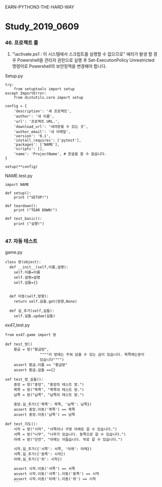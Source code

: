 EARN-PYTHON3-THE-HARD-WAY

# Study_2019_0609

### 46. 프로젝트 틀
1. "\activate.ps1 : 이 시스템에서 스크립트를 실행할 수 없으므로" 에러가 발생 할 경우 Powershell을 관리자 권한으로 실행 후 
    Set-ExecutionPolicy Unrestricted 명령어로 Powershell의 보안정책을 변경해야 합니다.

Setup.py
```
try:
    from setuptools import setup
except ImportError:
    from distutils.core import setup

config = {
    'description': '새 프로젝트',
    'author': '내 이름',
    'url': '프로젝트 URL.',
    'download_url': '내려받을 수 있는 곳',
    'author_email': '내 이메일',
    'version': '0.1',
    'install_requires': ['pytest'],
    'packages': ['NAME'],
    'scripts': [],
    'name': 'ProjectName', # 한글을 쓸 수 없습니다.
}

setup(**config)

```

NAME.test.py
```
import NAME

def setup():
    print ("SETUP!")

def teardown():
    print ("TEAR DOWN!")

def test_basic():
    print ("실행!")
    
```

### 47. 자동 테스트

game.py
```
class 방(object):
  def __init__(self,이름,설명):
    self.이름=이름
    self.설명=설명
    self.길들={}
    
  
  def 이동(self,방향):
    return self.길들.get(방향,None)
  
  def 길_추가(self,길들):
    self.길들.updae(길들)
```

ex47_test.py
```
from ex47.game import 방

def test_방()
    황금 = 방("황금방",
                """"이 방에는 주워 담을 수 있는 금이 있습니다. 북쪽에는문이
                있습니다"""")
    assert 황금.이름 == "황금방"
    assert 황금.길들 =={}
           
sef test_방_길들():
    중앙 = 방("중앙", "중앙의 테스트 방.")
    북쪽 = 방("북쪽", "북쪽의 테스트 방.")
    남쪽 = 방("남쪽", "남쪽의 테스트 방.")
           
    중앙.길_추가({'북쪽': 북쪽, '남쪽': 남쪽})
    assert 중앙.이동('북쪽') == 북쪽
    assert 중앙.이동('남쪽') == 남쪽
           
def test_지도():
    시작 = 방("시작", "서쪽이나 구멍 아래로 갈 수 있습니다.")
    서쪽 = 방("나무", "나무가 있습니다. 동쪽으로 갈 수 있습니다.")
    아래 = 방("던전", "아래는 어둡습니다. 위로 갈 수 있습니다.")
           
    시작.길_추가({'서쪽': 서쪽, '아래': 아래})
    서쪽.길_추가({'동쪽': 시작})
    아래.길_추가({'위': 시작})
           
    assert 시작.이동('서쪽') == 서쪽
    assert 시작.이동('서쪽').이동('동쪽') == 시작
    assert 시작.이동('아래').이동('위') == 시작
    ```
